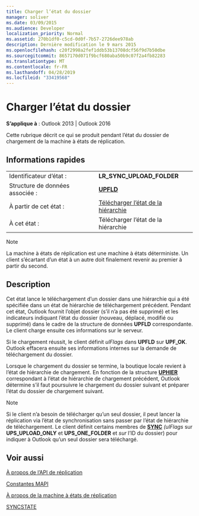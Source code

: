 ```yaml
---
title: Charger l’état du dossier
manager: soliver
ms.date: 03/09/2015
ms.audience: Developer
localization_priority: Normal
ms.assetid: 270b1df0-c5cd-0d0f-7b57-2726dee978ab
description: Dernière modification le 9 mars 2015
ms.openlocfilehash: c20f2998a2fef1ddb53b13708dcf56f9d7b50dbe
ms.sourcegitcommit: 8657170d071f9bcf680aba50b9c07f2a4fb82283
ms.translationtype: MT
ms.contentlocale: fr-FR
ms.lasthandoff: 04/28/2019
ms.locfileid: "33419568"
---
```

# <a name="upload-folder-state"></a>Charger l’état du dossier

  
  
**S’applique à** : Outlook 2013 | Outlook 2016 
  
 Cette rubrique décrit ce qui se produit pendant l’état du dossier de chargement de la machine à états de réplication. 
  
## <a name="quick-info"></a>Informations rapides

|||
|:-----|:-----|
|Identificateur d’état :  <br/> |**LR_SYNC_UPLOAD_FOLDER** <br/> |
|Structure de données associée :  <br/> |**[UPFLD](upfld.md)** <br/> |
|À partir de cet état :  <br/> |[Télécharger l’état de la hiérarchie](upload-hierarchy-state.md) <br/> |
|À cet état :  <br/> |Télécharger l’état de la hiérarchie  <br/> |
   
> [!NOTE]
> La machine à états de réplication est une machine à états déterministe. Un client s’écartant d’un état à un autre doit finalement revenir au premier à partir du second. 
  
## <a name="description"></a>Description

Cet état lance le téléchargement d’un dossier dans une hiérarchie qui a été spécifiée dans un état de hiérarchie de téléchargement précédent. Pendant cet état, Outlook fournit l’objet dossier (s’il n’a pas été supprimé) et les indicateurs indiquant l’état du dossier (nouveau, déplacé, modifié ou supprimé) dans le cadre de la structure de données **UPFLD** correspondante. Le client charge ensuite ces informations sur le serveur. 
  
Si le chargement réussit, le client définit  *ulFlags*  dans **UPFLD** sur **UPF_OK**. Outlook effacera ensuite ses informations internes sur la demande de téléchargement du dossier. 
  
Lorsque le chargement du dossier se termine, la boutique locale revient à l’état de hiérarchie de chargement. En fonction de la structure **[UPHIER](uphier.md)** correspondant à l’état de hiérarchie de chargement précédent, Outlook détermine s’il faut poursuivre le chargement du dossier suivant et préparer l’état du dossier de chargement suivant. 
  
> [!NOTE]
> Si le client n’a besoin de télécharger qu’un seul dossier, il peut lancer la réplication via l’état de synchronisation sans passer par l’état de hiérarchie de téléchargement. [](synchronize-state.md) Le client définit certains membres de **[SYNC](sync.md)**  *(ulFlags*  sur **UPS_UPLOAD_ONLY** et **UPS_ONE_FOLDER** et  *sur*  l’ID du dossier) pour indiquer à Outlook qu’un seul dossier sera téléchargé. 
  
## <a name="see-also"></a>Voir aussi



[À propos de l’API de réplication](about-the-replication-api.md)
  
[Constantes MAPI](mapi-constants.md)
  
[À propos de la machine à états de réplication](about-the-replication-state-machine.md)
  
[SYNCSTATE](syncstate.md)

